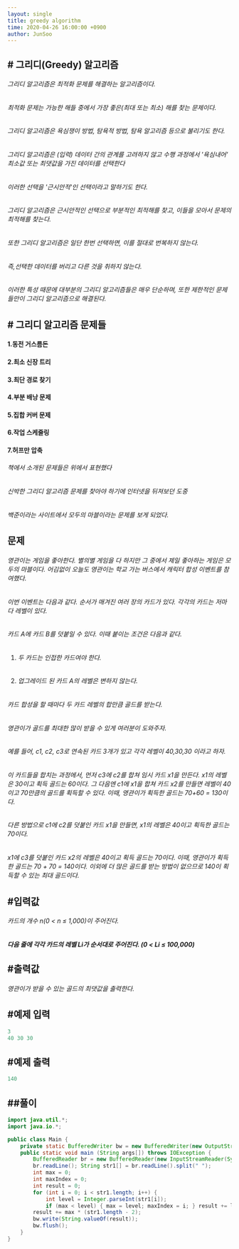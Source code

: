 ```yaml
---
layout: single
title: greedy algorithm
time: 2020-04-26 16:00:00 +0900
author: JunSoo
---
```




## # 그리디(Greedy) 알고리즘

###### 그리디 알고리즘은 최적화 문제를 해결하는 알고리즘이다.

###### 최적화 문제는 가능한 해들 중에서 가장 좋은(최대 또는 최소) 해를 찾는 문제이다. 

###### 그리디 알고리즘은 욕심쟁이 방법, 탐욕적 방법, 탐욕 알고리즘 등으로 불리기도 한다.

###### 그리디 알고리즘은 (입력) 데이터 간의 관계를 고려하지 않고 수행 과정에서 '욕심내어' 최소값 또는 최댓값을 가진 데이터를 선택한다

###### 이러한 선택을 '근시안적'인 선택이라고 말하기도 한다. 

###### 그리디 알고리즘은 근시안적인 선택으로 부분적인 최적해를 찾고, 이들을 모아서 문제의 최적해를 찾는다.

###### 또한 그리디 알고리즘은 일단 한번 선택하면, 이를 절대로 번복하지 않는다.

###### 즉,선택한 데이터를 버리고 다른 것을 취하지 않는다.

###### 이러한  특성 때문에 대부분의 그리디 알고리즘들은 매우 단순하며, 또한 제한적인 문제들만이 그리디 알고리즘으로 해결된다.



## # 그리디 알고리즘 문제들

#### 1.동전 거스름돈

#### 2.최소 신장 트리

#### 3.최단 경로 찾기

#### 4.부분 배낭 문제

#### 5.집합 커버 문제

#### 6.작업 스케줄링

#### 7.허프만 압축



###### 책에서 소개된 문제들은 위에서 표현했다

###### 신박한 그리디 알고리즘 문제를 찾아야 하기에 인터넷을 뒤져보던 도중 

###### 백준이라는 사이트에서 모두의 마블이라는 문제를 보게 되었다.



## 문제

###### 영관이는 게임을 좋아한다. 별의별 게임을 다 하지만 그 중에서 제일 좋아하는 게임은 모두의 마블이다. 어김없이 오늘도 영관이는 학교 가는 버스에서 캐릭터 합성 이벤트를 참여했다.

###### 이번 이벤트는 다음과 같다. 순서가 매겨진 여러 장의 카드가 있다. 각각의 카드는 저마다 레벨이 있다.

###### 카드 A에 카드 B를 덧붙일 수 있다. 이때 붙이는 조건은 다음과 같다.

1. ###### 두 카드는 인접한 카드여야 한다.

2. ###### 업그레이드 된 카드 A의 레벨은 변하지 않는다.

###### 카드 합성을 할 때마다 두 카드 레벨의 합만큼 골드를 받는다.

###### 영관이가 골드를 최대한 많이 받을 수 있게 여러분이 도와주자.

###### 예를 들어, c1, c2, c3로 연속된 카드 3개가 있고 각각 레벨이 40,30,30 이라고 하자.

###### 이 카드들을 합치는 과정에서, 먼저 c3에 c2를 합쳐 임시 카드 x1을 만든다. x1의 레벨은 30이고 획득 골드는 60이다. 그 다음엔 c1에 x1을 합쳐 카드 x2를 만들면 레벨이 40이고 70만큼의 골드를 획득할 수 있다. 이때, 영관이가 획득한 골드는 70+60 = 130이다.

###### 다른 방법으로 c1에 c2를 덧붙인 카드 x1을 만들면, x1의 레벨은 40이고 획득한 골드는 70이다.

###### x1에 c3를 덧붙인 카드 x2의 레벨은 40이고 획득 골드는 70이다. 이때, 영관이가 획득한 골드는 70 + 70 = 140이다. 이외에 더 많은 골드를 받는 방법이 없으므로 140이 획득할 수 있는 최대 골드이다.



## #입력값

###### 카드의 개수 n(0 < n ≤ 1,000)이 주어진다.

##### 다음 줄에 각각 카드의 레벨 Li가 순서대로 주어진다. (0 < Li ≤ 100,000)





## #출력값

###### 영관이가 받을 수 있는 골드의 최댓값을 출력한다.





## #예제 입력

```java
3
40 30 30
```





## #예제 출력

```java
140
```





## ##풀이

```java
import java.util.*; 
import java.io.*; 

public class Main {
	private static BufferedWriter bw = new BufferedWriter(new OutputStreamWriter(System.out));
    public static void main (String args[]) throws IOException { 
        BufferedReader br = new BufferedReader(new InputStreamReader(System.in)); 
        br.readLine(); String str1[] = br.readLine().split(" "); 
        int max = 0; 
        int maxIndex = 0; 
        int result = 0; 
        for (int i = 0; i < str1.length; i++) { 
            int level = Integer.parseInt(str1[i]); 
            if (max < level) { max = level; maxIndex = i; } result += level; } 
        result += max * (str1.length - 2); 
        bw.write(String.valueOf(result)); 
        bw.flush(); 
    } 
}

```





